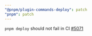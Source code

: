 ```yaml
---
"@pnpm/plugin-commands-deploy": patch
"pnpm": patch
---
```


`pnpm deploy` should not fail in CI [#5071](https://github.com/pnpm/pnpm/issues/5071)

